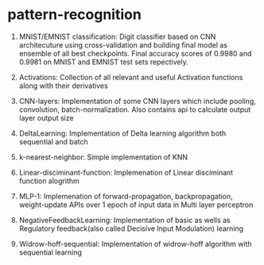# pattern-recognition

1. MNIST/EMNIST classification: Digit classifier based on CNN architecuture using cross-validation and building final model as ensemble of all best checkpoints.
    Final accuracy scores of 0.9980 and 0.9981 on MNIST and EMNIST test sets repectively.

2. Activations: Collection of all relevant and useful Activation functions along with their derivatives

3. CNN-layers: Implementation of some CNN layers which include pooling, convolution, batch-normalization. Also contains api to calculate output layer output size

4. DeltaLearning: Implementation of Delta learning algorithm both sequential and batch

5. k-nearest-neighbor: Simple implementation of KNN

6. Linear-disciminant-function: Implemenation of Linear disciminant function alogrithm

7. MLP-1: Implemenation of forward-propagation, backpropagation, weight-update APIs over 1 epoch of input data in Multi layer perceptron

8. NegativeFeedbackLearning: Implementation of basic as wells as Regulatory feedback(also called Decisive Input Modulation) learning

9. Widrow-hoff-sequential: Implementation of widrow-hoff algorithm with sequential learning
